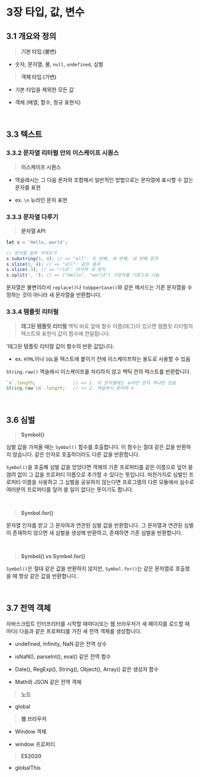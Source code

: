 # 3장 타입, 값, 변수

## 3.1 개요와 정의

> **기본 타입 (불변)**

- 숫자, 문자열, 불, `null`, `undefined`, 심벌

> **객체 타입 (가변)**

- 기본 타입을 제외한 모든 값

- 객체 (배열, 함수, 정규 표현식)

<br />

## 3.3 텍스트

### 3.3.2 문자열 리터럴 안의 이스케이프 시퀀스

> **이스케이프 시퀀스**

- 역슬래시는 그 다음 문자와 조합해서 일반적인 방법으로는 문자열에 표시할 수 없는 문자를 표현

- ex. `\n` 뉴라인 문자 표현

### 3.3.3 문자열 다루기

> **문자열 API**

```js
let s = 'Hello, world';

// 문자열 일부 가져오기
s.substring(1, 4); // => "ell": 두 번째, 세 번째, 네 번째 문자
s.slice(1, 4); // => "ell": 같은 결과
s.slice(-3); // => "rld": 마지막 세 문자
s.split(', '); // => ["Hello", "world"] 구분자를 기준으로 나눔
```

문자열은 불변이라서 `replace()`나 `toUpperCase()`와 같은 메서드는 기존 문자열을 수정하는 것이 아니라 새 문자열을 반환합니다.

### 3.3.4 템플릿 리터럴

> **태그된 템플릿 리터럴**
> 백틱 바로 앞에 함수 이름(태그)이 있으면 템플릿 리터럴의 텍스트와 표현식 값이 함수에 전달됩니다.

'태그된 템플릿 리터럴 값이 함수의 반환 값입니다.

- ex. `HTML`이나 `SQL`을 텍스트에 붙이기 전에 이스케이프하는 용도로 사용할 수 있음

`String.raw()` 역슬래시 이스케이프를 처리하지 않고 백틱 안의 텍스트를 반환합니다.

```js
`n`.length;              // => 1. 이 문자열에는 뉴라인 문자 하나만 있음
String.raw`\n`.length;   // => 2. 역슬래시 문자와 n
```

<br />

## 3.6 심벌

> **Symbol()**

심벌 값을 가져올 때는 `Symbol()` 함수를 호출합니다. 이 함수는 절대 같은 값을 반환하지 않습니다. 같은 인자로 호출하더라도 다른 값을 반환합니다.

`Symbol()`을 호출해 심벌 값을 얻었다면 객체의 기존 프로퍼티를 같은 이름으로 덮어 쓸 염려 없이 그 값을 프로퍼티 이름으로 추가할 수 있다는 뜻입니다. 마찬가지로 심벌인 프로퍼티 이름을 사용하고 그 심벌을 공유하지 않는다면 프로그램의 다른 모듈에서 실수로 여러분의 프로퍼티를 덮어 쓸 일이 없다는 뜻이기도 합니다.

<br />

> **Symbol.for()**

문자열 인자를 받고 그 문자여과 연관된 심벌 값을 반환합니다. 그 문자열과 연관된 심벌이 존재하지 않으면 새 심벌을 생성해 반환하고, 존재하면 기존 심벌을 반환합니다.

<br />

> **Symbol() vs Symbol.for()**

`Symbol()`은 절대 같은 값을 반환하지 않지만, `Symbol.for()`는 같은 문자열로 호출했을 때 항상 같은 값을 반환합니다.

<br />

## 3.7 전역 객체

자바스크립트 인터프리터를 시작할 때마다(또는 웹 브라우저가 새 페이지를 로드할 때마다) 다음과 같은 프로퍼티를 가진 새 전역 객체를 생성합니다.

- undefined, Infinity, NaN 같은 전역 상수

- isNaN(), parseInt(), eval() 같은 전역 함수

- Date(), RegExp(), String(), Object(), Array() 같은 생성자 함수

- Math와 JSON 같은 전역 객체

> **노드**

- global

> **웹 브라우저**

- Window 객체

- window 프로퍼티

> **ES2020**

- globalThis
